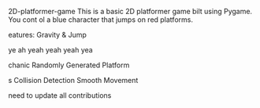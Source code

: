 


    
 2D-platformer-game
This is a basic 2D platformer game 
bilt using Pygame. You cont
ol a blue 
character that jumps on red platforms.


eatures: Gravity &amp;
Jump


ye ah yeah yeah yeah yea



chanic Randomly Generated Platform


s Collision Detection  Smooth Movement


need  to update all contributions 



 